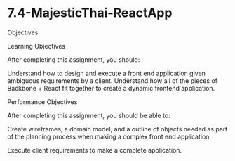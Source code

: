 # 7.4-MajesticThai-ReactApp
Objectives

Learning Objectives

After completing this assignment, you should:

Understand how to design and execute a front end application given ambiguous requirements by a client.
Understand how all of the pieces of Backbone + React fit together to create a dynamic frontend application.

Performance Objectives

After completing this assignment, you should be able to:

Create wireframes, a domain model, and a outline of objects needed as part of the planning process when making a complex front end application.

Execute client requirements to make a complete application.
